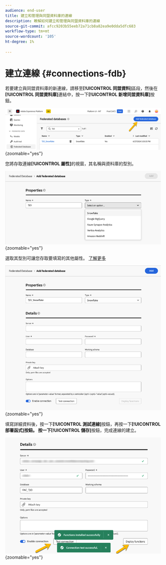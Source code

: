 ```yaml
---
audience: end-user
title: 建立和管理與同盟資料庫的連線
description: 瞭解如何建立和管理與同盟資料庫的連線
source-git-commit: afcc9203b55eeb72a71cb8a82ea9e0dda5dfc683
workflow-type: tm+mt
source-wordcount: '105'
ht-degree: 1%

---
```


# 建立連線 {#connections-fdb}

若要建立與同盟資料庫的新連線，請移至&#x200B;**[!UICONTROL 同盟資料]**&#x200B;區段，然後在&#x200B;**[!UICONTROL 同盟資料庫]**&#x200B;連結中，按一下&#x200B;**[!UICONTROL 新增同盟資料庫]**&#x200B;按鈕。

![](assets/connections_list.png){zoomable="yes"}

您將存取連線&#x200B;**[!UICONTROL 屬性]**&#x200B;的視窗，其名稱與資料庫的型別。

![](assets/connections_name.png){zoomable="yes"}

選取其型別可讓您存取要填寫的其他屬性。 [了解更多](federated-db.md)

![](assets/connections_details.png){zoomable="yes"}

填寫詳細資料後，按一下&#x200B;**[!UICONTROL 測試連線]**&#x200B;按鈕，再按一下&#x200B;**[!UICONTROL 部署函式]**按鈕。
按一下**[!UICONTROL 儲存]**&#x200B;按鈕，完成連線的建立。

![](assets/connections_testdeploy.png){zoomable="yes"}

